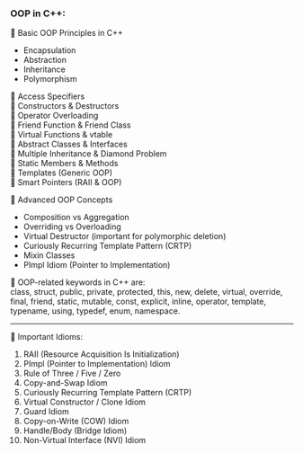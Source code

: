### OOP in C++:

🔹 Basic OOP Principles in C++   
  - Encapsulation
  - Abstraction
  - Inheritance
  - Polymorphism

🔹 Access Specifiers  
🔹 Constructors & Destructors  
🔹 Operator Overloading  
🔹 Friend Function & Friend Class  
🔹 Virtual Functions & vtable  
🔹 Abstract Classes & Interfaces  
🔹 Multiple Inheritance & Diamond Problem  
🔹 Static Members & Methods  
🔹 Templates (Generic OOP)  
🔹 Smart Pointers (RAII & OOP)  

🔹 Advanced OOP Concepts  
  - Composition vs Aggregation  
  - Overriding vs Overloading  
  - Virtual Destructor (important for polymorphic deletion)  
  - Curiously Recurring Template Pattern (CRTP)  
  - Mixin Classes  
  - PImpl Idiom (Pointer to Implementation)  

 🔹 OOP-related keywords in C++ are:  
       class, struct, public, private, protected, this, new, delete, virtual, override, final, friend, static, mutable, const, explicit, inline, operator, template, typename, using, typedef, enum, namespace.
    
----
 
🔹 Important Idioms:
   1. RAII (Resource Acquisition Is Initialization)
   2. PImpl (Pointer to Implementation) Idiom
   3. Rule of Three / Five / Zero
   4. Copy-and-Swap Idiom
   5. Curiously Recurring Template Pattern (CRTP)
   6. Virtual Constructor / Clone Idiom
   7. Guard Idiom
   8. Copy-on-Write (COW) Idiom
   9. Handle/Body (Bridge Idiom)
   10. Non-Virtual Interface (NVI) Idiom
